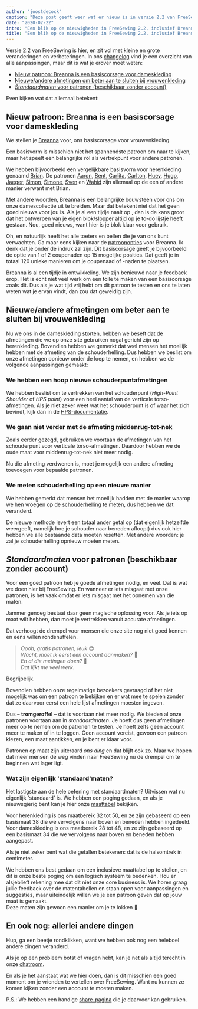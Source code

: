 ```yaml
---
author: "joostdecock"
caption: "Deze post geeft weer wat er nieuw is in versie 2.2 van FreeSewing"
date: "2020-02-22"
intro: "Een blik op de nieuwigheden in FreeSewing 2.2, inclusief Breanna, ons basiscorsage voor dameskleding"
title: "Een blik op de nieuwigheden in FreeSewing 2.2, inclusief Breanna, ons basiscorsage voor dameskleding"
---
```


Versie 2.2 van FreeSewing is hier, en zit vol met kleine en grote veranderingen en verbeteringen. In ons [changelog](https://github.com/freesewing/freesewing/blob/develop/CHANGELOG.md) vind je een overzicht van alle aanpassingen, maar dit is wat je erover moet weten:

 - [Nieuw patroon: Breanna is een basiscorsage voor dameskleding](#new-pattern-breanna-is-a-bodice-block-for-womenswear)
 - [Nieuwe/andere afmetingen om beter aan te sluiten bij vrouwenkleding](#newdifferent-measurements-to-better-suit-womenswear)
 - [*Standaardmaten* voor patronen (beschikbaar zonder account)](#generate-patterns-in-standard-sizes-no-account-required)

Even kijken wat dat allemaal betekent:

## Nieuw patroon: Breanna is een basiscorsage voor dameskleding

<Linedrawing pattern="breanna" />

We stellen je [Breanna](/designs/breanna/) voor, ons basiscorsage voor vrouwenkleding.

Een basisvorm is misschien niet het spannendste patroon om naar te kijken, maar het speelt een belangrijke rol als vertrekpunt voor andere patronen.

We hebben bijvoorbeeld een vergelijkbare basisvorm voor herenkleding genaamd [Brian](/designs/brian/). De patronen [Aaron](/designs/aaron/), [Bent](/designs/bent/), [Carlita](/designs/carlita/), [Carlton](/designs/carlton/), [Huey](/designs/huey/), [Hugo](/designs/hugo/), [Jaeger](/designs/jaeger/), [Simon](/designs/simon/), [Simone](/designs/simone/), [Sven](/designs/sven/) en [Wahid](/designs/wahid/) zijn allemaal op de een of andere manier verwant met Brian.

Met andere woorden, Breanna is een belangrijke bouwsteen voor ons om onze damescollectie uit te breiden. Maar dat betekent niet dat het geen goed nieuws voor jou is. Als je al een tijdje naait op , dan is de kans groot dat het ontwerpen van je eigen blok/slopper altijd op je to-do lijstje heeft gestaan. Nou, goed nieuws, want hier is je blok klaar voor gebruik.

Oh, en natuurlijk heeft het alle toeters en bellen die je van ons kunt verwachten. Ga maar eens kijken naar de [patroonopties](/docs/designs/breanna/options/) voor Breanna. Ik denk dat je onder de indruk zal zijn. Dit basiscorsage geeft je bijvoorbeeld de optie van 1 of 2 coupenaden op 15 mogelijke posities. Dat geeft je in totaal 120 unieke manieren om je coupenaad of -naden te plaatsen.

Breanna is al een tijdje in ontwikkeling. We zijn benieuwd naar je feedback erop. Het is echt niet veel werk om een toile te maken van een basiscorsage zoals dit. Dus als je wat tijd vrij hebt om dit patroon te testen en ons te laten weten wat je ervan vindt, dan zou dat geweldig zijn.


## Nieuwe/andere afmetingen om beter aan te sluiten bij vrouwenkleding

Nu we ons in de dameskleding storten, hebben we beseft dat de afmetingen die we op onze site gebruiken nogal gericht zijn op herenkleding. Bovendien hebben we gemerkt dat veel mensen het moeilijk hebben met de afmeting van de schouderhelling. Dus hebben we beslist om onze afmetingen opnieuw onder de loep te nemen, en hebben we de volgende aanpassingen gemaakt:

### We hebben een hoop nieuwe schouderpuntafmetingen

We hebben beslist om te vertrekken van het schouderpunt (*High-Point Shoulder* of *HPS point*) voor een heel aantal van de verticale torso-afmetingen. Als je niet zeker weet wat het schouderpunt is of waar het zich bevindt, kijk dan in de [HPS-documentatie](/docs/measurements/hps/).

### We gaan niet verder met de afmeting middenrug-tot-nek

Zoals eerder gezegd, gebruiken we voortaan de afmetingen van het schouderpunt voor verticale torso-afmetingen. Daardoor hebben we de oude maat voor middenrug-tot-nek niet meer nodig.

Nu die afmeting verdwenen is, moet je mogelijk een andere afmeting toevoegen voor bepaalde patronen.

### We meten schouderhelling op een nieuwe manier

We hebben gemerkt dat mensen het moeilijk hadden met de manier waarop we hen vroegen op de [schouderhelling](/docs/measurements/shoulderslope) te meten, dus hebben we dat veranderd.

De nieuwe methode levert een totaal ander getal op (dat eigenlijk hetzelfde weergeeft, namelijk hoe je schouder naar beneden afloopt) dus ook hier hebben we alle bestaande data moeten resetten. Met andere woorden: je zal je schouderhelling opnieuw moeten meten.

## *Standaardmaten* voor patronen (beschikbaar zonder account)

Voor een goed patroon heb je goede afmetingen nodig, en veel. Dat is wat we doen hier bij FreeSewing. En wanneer er iets misgaat met onze patronen, is het vaak omdat er iets misgaat met het opnemen van die maten.

Jammer genoeg bestaat daar geen magische oplossing voor. Als je iets op maat wilt hebben, dan moet je vertrekken vanuit accurate afmetingen.

Dat verhoogt de drempel voor mensen die onze site nog niet goed kennen en eens willen rondsnuffelen.

> *Oooh, gratis patronen, leuk* 😍  
> *Wacht, moet ik eerst een account aanmaken?* 🤔  
> *En al die metingen doen?* 😬  
> *Dat lijkt me veel werk.*

Begrijpelijk.

Bovendien hebben onze regelmatige bezoekers gevraagd of het niet mogelijk was om een patroon te bekijken en er wat mee te spelen zonder dat ze daarvoor eerst een hele lijst afmetingen moesten ingeven.

Dus – __tromgeroffel__ – dat is voortaan niet meer nodig. We bieden al onze patronen voortaan aan in *standaardmaten*. Je hoeft dus geen afmetingen meer op te nemen om de patronen te testen. Je hoeft zelfs geen account meer te maken of in te loggen. Geen account vereist, gewoon een patroon kiezen, een maat aantikken, en je bent er klaar voor.

Patronen op maat zijn uiteraard *ons ding* en dat blijft ook zo. Maar we hopen dat meer mensen de weg vinden naar FreeSewing nu de drempel om te beginnen wat lager ligt.

### Wat zijn eigenlijk 'standaard'maten?

Het lastigste aan de hele oefening met standaardmaten? Uitvissen wat nu eigenlijk 'standaard' is. We hebben een poging gedaan, en als je nieuwsgierig bent kan je hier onze [maattabel](/sizes/) bekijken.

Voor herenkleding is ons maatbereik 32 tot 50, en ze zijn gebaseerd op een basismaat 38 die we vervolgens naar boven en beneden hebben ingedeeld.  
Voor dameskleding is ons maatbereik 28 tot 48, en ze zijn gebaseerd op een basismaat 34 die we vervolgens naar boven en beneden hebben aangepast.

<Note>

Als je niet zeker bent wat die getallen betekenen: dat is de halsomtrek in centimeter.

</Note>

We hebben ons best gedaan om een inclusieve maattabel op te stellen, en dit is onze beste poging om een logisch systeem te bedenken. Hou er alsjeblieft rekening mee dat dit niet onze core business is. We horen graag jullie feedback over de matentabellen en staan open voor aanpassingen en suggesties, maar uiteindelijk willen we je een patroon geven dat op jouw maat is gemaakt.  
Deze maten zijn gewoon een manier om je te lokken 🤫


## En ook nog: allerlei andere dingen

Hup, ga een beetje rondklikken, want we hebben ook nog een heleboel andere dingen veranderd.

Als je op een probleem botst of vragen hebt, kan je net als altijd terecht in onze [chatroom](https://discord.freesewing.org/).

En als je het aanstaat wat we hier doen, dan is dit misschien een goed moment om je vrienden te vertellen over FreeSewing. Want nu kunnen ze komen kijken zonder een account te moeten maken.

P.S.: We hebben een handige [share-pagina](/share/) die je daarvoor kan gebruiken.



